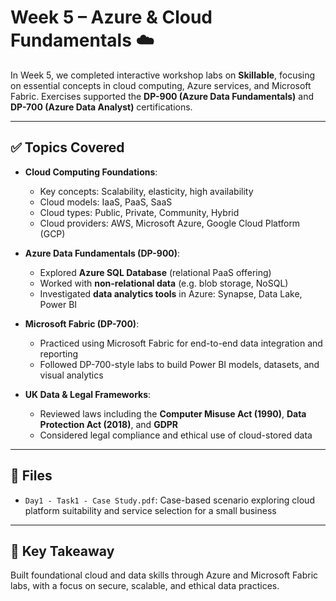 # Week 5 – Azure & Cloud Fundamentals ☁️

In Week 5, we completed interactive workshop labs on **Skillable**, focusing on essential concepts in cloud computing, Azure services, and Microsoft Fabric. Exercises supported the **DP-900 (Azure Data Fundamentals)** and **DP-700 (Azure Data Analyst)** certifications.

---

## ✅ Topics Covered

- **Cloud Computing Foundations**:
  - Key concepts: Scalability, elasticity, high availability
  - Cloud models: IaaS, PaaS, SaaS
  - Cloud types: Public, Private, Community, Hybrid
  - Cloud providers: AWS, Microsoft Azure, Google Cloud Platform (GCP)

- **Azure Data Fundamentals (DP-900)**:
  - Explored **Azure SQL Database** (relational PaaS offering)
  - Worked with **non-relational data** (e.g. blob storage, NoSQL)
  - Investigated **data analytics tools** in Azure: Synapse, Data Lake, Power BI

- **Microsoft Fabric (DP-700)**:
  - Practiced using Microsoft Fabric for end-to-end data integration and reporting
  - Followed DP-700-style labs to build Power BI models, datasets, and visual analytics

- **UK Data & Legal Frameworks**:
  - Reviewed laws including the **Computer Misuse Act (1990)**, **Data Protection Act (2018)**, and **GDPR**
  - Considered legal compliance and ethical use of cloud-stored data

---

## 📄 Files

- `Day1 - Task1 - Case Study.pdf`: Case-based scenario exploring cloud platform suitability and service selection for a small business

---

## 🧠 Key Takeaway

Built foundational cloud and data skills through Azure and Microsoft Fabric labs, with a focus on secure, scalable, and ethical data practices.
